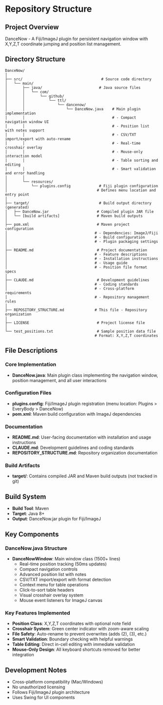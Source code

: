 # Repository Structure

## Project Overview
DanceNow - A Fiji/ImageJ plugin for persistent navigation window with X,Y,Z,T coordinate jumping and position list management.

## Directory Structure

```
DanceNow/
│
├── src/                                    # Source code directory
│   └── main/
│       ├── java/                          # Java source files
│       │   └── com/
│       │       └── github/
│       │           └── ttl/
│       │               └── dancenow/
│       │                   └── DanceNow.java    # Main plugin implementation
│       │                                        # - Compact navigation window UI
│       │                                        # - Position list with notes support
│       │                                        # - CSV/TXT import/export with auto-rename
│       │                                        # - Real-time crosshair overlay
│       │                                        # - Mouse-only interaction model
│       │                                        # - Table sorting and editing
│       │                                        # - Smart validation and error handling
│       │
│       └── resources/
│           └── plugins.config             # Fiji plugin configuration
│                                         # Defines menu location and entry point
│
├── target/                                # Build output directory (generated)
│   ├── DanceNow.jar                      # Compiled plugin JAR file
│   └── [build artifacts]                 # Maven build outputs
│
├── pom.xml                               # Maven project configuration
│                                        # - Dependencies: ImageJ/Fiji
│                                        # - Build configuration
│                                        # - Plugin packaging settings
│
├── README.md                             # Project documentation
│                                        # - Feature descriptions
│                                        # - Installation instructions
│                                        # - Usage guide
│                                        # - Position file format specs
│
├── CLAUDE.md                             # Development guidelines
│                                        # - Coding standards
│                                        # - Cross-platform requirements
│                                        # - Repository management rules
│
├── REPOSITORY_STRUCTURE.md              # This file - Repository organization
│
├── LICENSE                               # Project license file
│
└── test_positions.txt                    # Sample position data file
                                         # Format: X,Y,Z,T coordinates

```

## File Descriptions

### Core Implementation
- **DanceNow.java**: Main plugin class implementing the navigation window, position management, and all user interactions

### Configuration Files
- **plugins.config**: Fiji/ImageJ plugin registration (menu location: Plugins > EveryBody > DanceNow)
- **pom.xml**: Maven build configuration with ImageJ dependencies

### Documentation
- **README.md**: User-facing documentation with installation and usage instructions
- **CLAUDE.md**: Development guidelines and coding standards
- **REPOSITORY_STRUCTURE.md**: Repository organization documentation

### Build Artifacts
- **target/**: Contains compiled JAR and Maven build outputs (not tracked in git)

## Build System
- **Build Tool**: Maven
- **Target**: Java 8+
- **Output**: DanceNow.jar plugin for Fiji/ImageJ

## Key Components

### DanceNow.java Structure
- **DanceNowWindow**: Main window class (1500+ lines)
  - Real-time position tracking (50ms updates)
  - Compact navigation controls
  - Advanced position list with notes
  - CSV/TXT import/export with format detection
  - Context menu for table operations
  - Click-to-sort table headers
  - Visual crosshair overlay system
  - Mouse event listeners for ImageJ canvas

### Key Features Implemented
- **Position Class**: X,Y,Z,T coordinates with optional note field
- **Crosshair System**: Green center indicator with zoom-aware scaling
- **File Safety**: Auto-rename to prevent overwrites (adds (2), (3), etc.)
- **Smart Validation**: Boundary checking with helpful warnings
- **Table Editing**: Direct in-cell editing with immediate validation
- **Mouse-Only Design**: All keyboard shortcuts removed for better integration

## Development Notes
- Cross-platform compatibility (Mac/Windows)
- No unauthorized licensing
- Follows Fiji/ImageJ plugin architecture
- Uses Swing for UI components